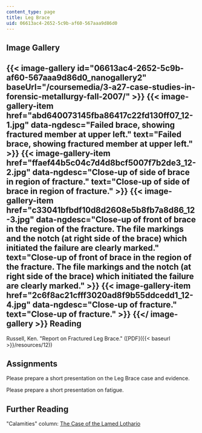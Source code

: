 ```yaml
---
content_type: page
title: Leg Brace
uid: 06613ac4-2652-5c9b-af60-567aaa9d86d0
---
```


Image Gallery
-------------
{{< image-gallery id="06613ac4-2652-5c9b-af60-567aaa9d86d0_nanogallery2" baseUrl="/coursemedia/3-a27-case-studies-in-forensic-metallurgy-fall-2007/" >}}
{{< image-gallery-item href="abd640073145fba86417c22fd130ff07_12-1.jpg" data-ngdesc="Failed brace, showing fractured member at upper left." text="Failed brace, showing fractured member at upper left." >}}
{{< image-gallery-item href="ffaef44b5c04c7d4d8bcf5007f7b2de3_12-2.jpg" data-ngdesc="Close-up of side of brace in region of fracture." text="Close-up of side of brace in region of fracture." >}}
{{< image-gallery-item href="c33041bfbdf10d8d2608e5b8fb7a8d86_12-3.jpg" data-ngdesc="Close-up of front of brace in the region of the fracture. The file markings and the notch (at right side of the brace) which initiated the failure are clearly marked." text="Close-up of front of brace in the region of the fracture. The file markings and the notch (at right side of the brace) which initiated the failure are clearly marked." >}}
{{< image-gallery-item href="2c6f8ac21cfff3020ad8f9b55ddcedd1_12-4.jpg" data-ngdesc="Close-up of fracture." text="Close-up of fracture." >}}
{{</ image-gallery >}}
Reading
-------

Russell, Ken. "Report on Fractured Leg Brace." ([PDF]({{< baseurl >}}/resources/12))

Assignments
-----------

Please prepare a short presentation on the Leg Brace case and evidence.

Please prepare a short presentation on fatigue.

Further Reading
---------------

"Calamities" column: [The Case of the Lamed Lothario](https://www.designnews.com/materials-assembly/case-lamed-lothario/197338269128175)